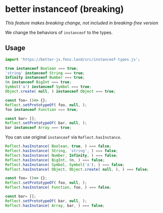 # better instanceof (breaking)

_This feature makes breaking change, not included in *breaking-free* version_

We change the behaviors of `instanceof` to the types. 

## Usage

```javascript
import 'https://better-js.fenz.land/src/instanceof-types.js';

true instanceof Boolean === true;
'string' instanceof String === true;
Infinity instanceof Number === true;
0n instanceof BigInt === true;
Symbol('a') instanceof Symbol === true;
Object.create( null, ) instanceof Object === true;

const foo= ()=> {};
Reflect.setPrototypeOf( foo, null, );
foo instanceof Function === true;

const bar= [];
Reflect.setPrototypeOf( bar, null, );
bar instanceof Array === true;

```

You can use original `instanceof` via `Reflect.hasInstance`. 

```javascript
Reflect.hasInstance( Boolean, true, ) === false;
Reflect.hasInstance( String, 'string', ) === false;
Reflect.hasInstance( Number, Infinity, ) === false;
Reflect.hasInstance( BigInt, 0n, ) === false;
Reflect.hasInstance( Symbol, Symbol('a'), ) === false;
Reflect.hasInstance( Object, Object.create( null, ), ) === false;

const foo= ()=> {};
Reflect.setPrototypeOf( foo, null, );
Reflect.hasInstance( Function, foo, ) === false;

const bar= [];
Reflect.setPrototypeOf( bar, null, );
Reflect.hasInstance( Array, bar, ) === false;
```
